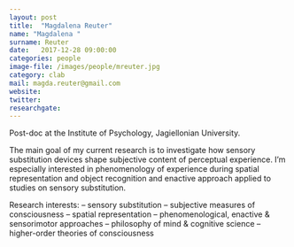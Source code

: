 ```yaml
---
layout: post
title:  "Magdalena Reuter"
name: "Magdalena "
surname: Reuter
date:   2017-12-28 09:00:00
categories: people
image-file: /images/people/mreuter.jpg
category: clab
mail: magda.reuter@gmail.com
website:
twitter:
researchgate:
---
```


Post-doc at the Institute of Psychology, Jagiellonian University.

The main goal of my current research is to investigate how sensory substitution devices shape subjective content of perceptual experience. I’m especially interested in phenomenology of experience during spatial representation and object recognition and enactive approach applied to studies on sensory substitution.

Research interests:
– sensory substitution
– subjective measures of consciousness
– spatial representation
– phenomenological, enactive & sensorimotor approaches
– philosophy of mind & cognitive science
– higher-order theories of consciousness
